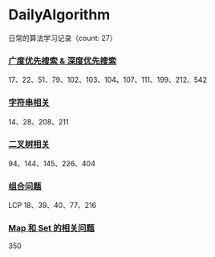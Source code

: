 # DailyAlgorithm

日常的算法学习记录（count: 27）

### <u>[广度优先搜索 & 深度优先搜索](https://github.com/shujer/DailyAlgorithm/tree/master/%E5%BD%92%E6%A1%A31)</u>

17、22、51、79、102、103、104、107、111、199、212、542

### <u>[字符串相关](https://github.com/shujer/DailyAlgorithm/tree/master/%E5%BD%92%E6%A1%A32)</u>

14、28、208、211

### <u>[二叉树相关](https://github.com/shujer/DailyAlgorithm/tree/master/%E5%BD%92%E6%A1%A33)</u>

94、144、145、226、404

### <u>[组合问题](https://github.com/shujer/DailyAlgorithm/tree/master/%E5%BD%92%E6%A1%A34)</u>

LCP 18、39、40、77、216

### <u>[Map 和 Set 的相关问题](https://github.com/shujer/DailyAlgorithm/tree/master/%E5%BD%92%E6%A1%A35)</u>

350

<!-- ### <u>[双指针问题](https://github.com/shujer/DailyAlgorithm/tree/master/%E5%BD%92%E6%A1%A36)</u> -->
